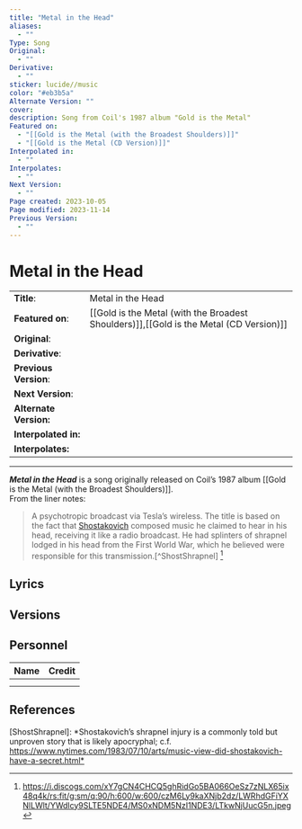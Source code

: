 ```yaml
---
title: "Metal in the Head"
aliases:
  - ""
Type: Song
Original:
  - ""
Derivative:
  - ""
sticker: lucide//music
color: "#eb3b5a"
Alternate Version: ""
cover: 
description: Song from Coil's 1987 album "Gold is the Metal"
Featured on:
  - "[[Gold is the Metal (with the Broadest Shoulders)]]"
  - "[[Gold is the Metal (CD Version)]]"
Interpolated in:
  - ""
Interpolates:
  - ""
Next Version:
  - ""
Page created: 2023-10-05
Page modified: 2023-11-14
Previous Version:
  - ""
---
```


# Metal in the Head

|  |  |
| --- | --- |
| __Title__: | Metal in the Head |
| __Featured on__: | [[Gold is the Metal (with the Broadest Shoulders)]],[[Gold is the Metal (CD Version)]] |
| __Original__: |  |
| __Derivative__: |  |
| __Previous Version__: |  |
| __Next Version__: |  |
| __Alternate Version:__ |  |
| __Interpolated in:__ |  |
| __Interpolates:__ |  |

---

*__Metal in the Head__* is a song originally released on Coil’s 1987 album [[Gold is the Metal (with the Broadest Shoulders)]].  
From the liner notes:

> A psychotropic broadcast via Tesla’s wireless. The title is based on the fact that [Shostakovich](https://en.wikipedia.org/wiki/Dmitri_Shostakovich) composed music he claimed to hear in his head, receiving it like a radio broadcast. He had splinters of shrapnel lodged in his head from the First World War, which he believed were responsible for this transmission.[^ShostShrapnel] [^1]

## Lyrics

## Versions

## Personnel

|Name|Credit|
|---|---|
|||
|||

## References

[ShostShrapnel]: *Shostakovich’s shrapnel injury is a commonly told but unproven story that is likely apocryphal; c.f. <https://www.nytimes.com/1983/07/10/arts/music-view-did-shostakovich-have-a-secret.html*>

[^1]: <https://i.discogs.com/xY7gCN4CHCQ5ghRidGo5BA066OeSz7zNLX65ix48q4k/rs:fit/g:sm/q:90/h:600/w:600/czM6Ly9kaXNjb2dz/LWRhdGFiYXNlLWlt/YWdlcy9SLTE5NDE4/MS0xNDM5NzI1NDE3/LTkwNjUucG5n.jpeg>
